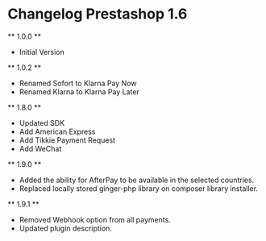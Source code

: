 # Changelog Prestashop 1.6

** 1.0.0 **

* Initial Version

** 1.0.2 **

* Renamed Sofort to Klarna Pay Now
* Renamed Klarna to Klarna Pay Later


** 1.8.0 **

* Updated SDK
* Add American Express
* Add Tikkie Payment Request
* Add WeChat

** 1.9.0 **

* Added the ability for AfterPay to be available in the selected countries.
* Replaced locally stored ginger-php library on composer library installer.

** 1.9.1 ** 

* Removed Webhook option from all payments.
* Updated plugin description.
